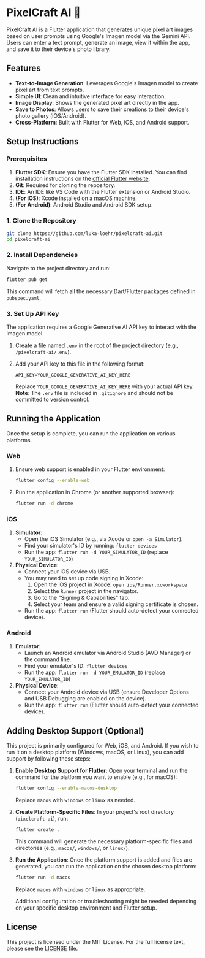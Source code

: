 # PixelCraft AI 🎨

PixelCraft AI is a Flutter application that generates unique pixel art images based on user prompts using Google's Imagen model via the Gemini API. Users can enter a text prompt, generate an image, view it within the app, and save it to their device's photo library.

## Features

*   **Text-to-Image Generation**: Leverages Google's Imagen model to create pixel art from text prompts.
*   **Simple UI**: Clean and intuitive interface for easy interaction.
*   **Image Display**: Shows the generated pixel art directly in the app.
*   **Save to Photos**: Allows users to save their creations to their device's photo gallery (iOS/Android).
*   **Cross-Platform**: Built with Flutter for Web, iOS, and Android support.

## Setup Instructions

### Prerequisites

1.  **Flutter SDK**: Ensure you have the Flutter SDK installed. You can find installation instructions on the [official Flutter website](https://flutter.dev/docs/get-started/install).
2.  **Git**: Required for cloning the repository.
3.  **IDE**: An IDE like VS Code with the Flutter extension or Android Studio.
4.  **(For iOS)**: Xcode installed on a macOS machine.
5.  **(For Android)**: Android Studio and Android SDK setup.

### 1. Clone the Repository

```bash
git clone https://github.com/luka-loehr/pixelcraft-ai.git
cd pixelcraft-ai
```

### 2. Install Dependencies

Navigate to the project directory and run:

```bash
flutter pub get
```

This command will fetch all the necessary Dart/Flutter packages defined in `pubspec.yaml`.

### 3. Set Up API Key

The application requires a Google Generative AI API key to interact with the Imagen model.

1.  Create a file named `.env` in the root of the project directory (e.g., `/pixelcraft-ai/.env`).
2.  Add your API key to this file in the following format:

    ```
    API_KEY=YOUR_GOOGLE_GENERATIVE_AI_KEY_HERE
    ```

    Replace `YOUR_GOOGLE_GENERATIVE_AI_KEY_HERE` with your actual API key.
    **Note**: The `.env` file is included in `.gitignore` and should not be committed to version control.

## Running the Application

Once the setup is complete, you can run the application on various platforms.

### Web

1.  Ensure web support is enabled in your Flutter environment:
    ```bash
    flutter config --enable-web
    ```
2.  Run the application in Chrome (or another supported browser):
    ```bash
    flutter run -d chrome
    ```

### iOS

1.  **Simulator**:
    *   Open the iOS Simulator (e.g., via Xcode or `open -a Simulator`).
    *   Find your simulator's ID by running: `flutter devices`
    *   Run the app: `flutter run -d YOUR_SIMULATOR_ID` (replace `YOUR_SIMULATOR_ID`)
2.  **Physical Device**:
    *   Connect your iOS device via USB.
    *   You may need to set up code signing in Xcode:
        1.  Open the iOS project in Xcode: `open ios/Runner.xcworkspace`
        2.  Select the `Runner` project in the navigator.
        3.  Go to the "Signing & Capabilities" tab.
        4.  Select your team and ensure a valid signing certificate is chosen.
    *   Run the app: `flutter run` (Flutter should auto-detect your connected device).

### Android

1.  **Emulator**:
    *   Launch an Android emulator via Android Studio (AVD Manager) or the command line.
    *   Find your emulator's ID: `flutter devices`
    *   Run the app: `flutter run -d YOUR_EMULATOR_ID` (replace `YOUR_EMULATOR_ID`)
2.  **Physical Device**:
    *   Connect your Android device via USB (ensure Developer Options and USB Debugging are enabled on the device).
    *   Run the app: `flutter run` (Flutter should auto-detect your connected device).

## Adding Desktop Support (Optional)

This project is primarily configured for Web, iOS, and Android. If you wish to run it on a desktop platform (Windows, macOS, or Linux), you can add support by following these steps:

1.  **Enable Desktop Support for Flutter**:
    Open your terminal and run the command for the platform you want to enable (e.g., for macOS):
    ```bash
    flutter config --enable-macos-desktop
    ```
    Replace `macos` with `windows` or `linux` as needed.

2.  **Create Platform-Specific Files**:
    In your project's root directory (`pixelcraft-ai`), run:
    ```bash
    flutter create .
    ```
    This command will generate the necessary platform-specific files and directories (e.g., `macos/`, `windows/`, or `linux/`).

3.  **Run the Application**:
    Once the platform support is added and files are generated, you can run the application on the chosen desktop platform:
    ```bash
    flutter run -d macos
    ```
    Replace `macos` with `windows` or `linux` as appropriate.

    Additional configuration or troubleshooting might be needed depending on your specific desktop environment and Flutter setup.

## License

This project is licensed under the MIT License. For the full license text, please see the [LICENSE](LICENSE) file.
